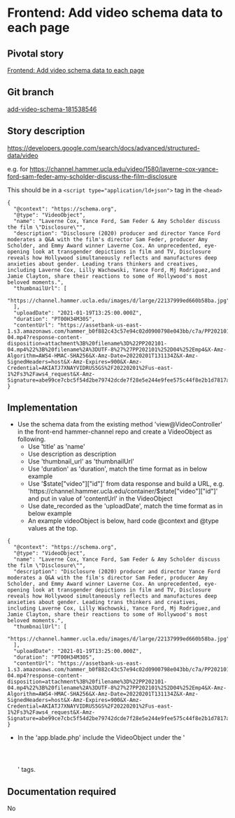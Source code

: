 # Frontend: Add video schema data to each page

## Pivotal story

[Frontend: Add video schema data to each page](https://www.pivotaltracker.com/story/show/181538546)

## Git branch

[add-video-schema-181538546](https://github.com/HammerMuseum/hammer-video/add-video-schema-181538546)

## Story description
https://developers.google.com/search/docs/advanced/structured-data/video

e.g. for https://channel.hammer.ucla.edu/video/1580/laverne-cox-yance-ford-sam-feder-amy-scholder-discuss-the-film-disclosure

This should be in a `<script type="application/ld+json">` tag in the `<head>`

```
{
  "@context": "https://schema.org",
  "@type": "VideoObject",
  "name": "Laverne Cox, Yance Ford, Sam Feder & Amy Scholder discuss the film \"Disclosure\"",
  "description": "Disclosure (2020) producer and director Yance Ford moderates a Q&A with the film's director Sam Feder, producer Amy Scholder, and Emmy Award winner Laverne Cox. An unprecedented, eye-opening look at transgender depictions in film and TV, Disclosure reveals how Hollywood simultaneously reflects and manufactures deep anxieties about gender. Leading trans thinkers and creatives, including Laverne Cox, Lilly Wachowski, Yance Ford, Mj Rodriguez,and Jamie Clayton, share their reactions to some of Hollywood's most beloved moments.",
  "thumbnailUrl": [
    "https://channel.hammer.ucla.edu/images/d/large/22137999ed660b58ba.jpg"
  ],
  "uploadDate": "2021-01-19T13:25:00.000Z",
  "duration": "PT00H34M30S",
  "contentUrl": "https://assetbank-us-east-1.s3.amazonaws.com/hammer_b0f882c43c57e94c02d0900798e043bb/c7a/PP202101-04.mp4?response-content-disposition=attachment%3B%20filename%3D%22PP202101-04.mp4%22%3B%20filename%2A%3DUTF-8%27%27PP202101%252D04%252Emp4&X-Amz-Algorithm=AWS4-HMAC-SHA256&X-Amz-Date=20220201T131134Z&X-Amz-SignedHeaders=host&X-Amz-Expires=900&X-Amz-Credential=AKIATJ7XNAYVIDRUS5GS%2F20220201%2Fus-east-1%2Fs3%2Faws4_request&X-Amz-Signature=abe99ce7cbc5f54d2be79742dcde7f28e5e244e9fee575c44f8e2b1d7817afc8"
}

```

## Implementation
- Use the schema data from the existing method 'view@VideoController' in the front-end hammer-channel repo and create a VideoObject as following.
  - Use 'title' as 'name'
  - Use description as description
  - Use 'thumbnail_url' as 'thumbnailUrl'
  - Use 'duration' as 'duration', match the time format as in below example
  - Use '$state["video"]["id"]' from data response and build a URL, e.g. 'https://channel.hammer.ucla.edu/container/$state["video"]["id"]' and put in value of 'contentUrl' in the VideoObject
  - Use date_recorded as the 'uploadDate', match the time format as in below example
  - An example videoObject is below, hard code @context and @type values at the top.
```
{
  "@context": "https://schema.org",
  "@type": "VideoObject",
  "name": "Laverne Cox, Yance Ford, Sam Feder & Amy Scholder discuss the film \"Disclosure\"",
  "description": "Disclosure (2020) producer and director Yance Ford moderates a Q&A with the film's director Sam Feder, producer Amy Scholder, and Emmy Award winner Laverne Cox. An unprecedented, eye-opening look at transgender depictions in film and TV, Disclosure reveals how Hollywood simultaneously reflects and manufactures deep anxieties about gender. Leading trans thinkers and creatives, including Laverne Cox, Lilly Wachowski, Yance Ford, Mj Rodriguez,and Jamie Clayton, share their reactions to some of Hollywood's most beloved moments.",
  "thumbnailUrl": [
    "https://channel.hammer.ucla.edu/images/d/large/22137999ed660b58ba.jpg"
  ],
  "uploadDate": "2021-01-19T13:25:00.000Z",
  "duration": "PT00H34M30S",
  "contentUrl": "https://assetbank-us-east-1.s3.amazonaws.com/hammer_b0f882c43c57e94c02d0900798e043bb/c7a/PP202101-04.mp4?response-content-disposition=attachment%3B%20filename%3D%22PP202101-04.mp4%22%3B%20filename%2A%3DUTF-8%27%27PP202101%252D04%252Emp4&X-Amz-Algorithm=AWS4-HMAC-SHA256&X-Amz-Date=20220201T131134Z&X-Amz-SignedHeaders=host&X-Amz-Expires=900&X-Amz-Credential=AKIATJ7XNAYVIDRUS5GS%2F20220201%2Fus-east-1%2Fs3%2Faws4_request&X-Amz-Signature=abe99ce7cbc5f54d2be79742dcde7f28e5e244e9fee575c44f8e2b1d7817afc8"
}

```
- In the 'app.blade.php' include the VideoObject under the '<header><script></script></header>' tags.

## Documentation required
No
